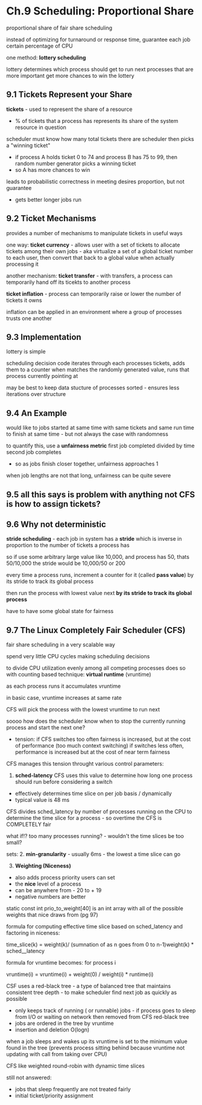 # Ch.9 Scheduling: Proportional Share

proportional share of fair share scheduling

instead of optimizing for turnaround or response time, guarantee each job certain percentage of CPU

one method: **lottery scheduling**

lottery determines which process should get to run next 
processes that are more important get more chances to win the lottery

## 9.1 Tickets Represent your Share

**tickets** - used to represent the share of a resource
- % of tickets that a process has represents its share of the system resource in question

scheduler must know how many total tickets there are scheduler then picks a "winning ticket" 
- if process A holds ticket 0 to 74 and process B has 75 to 99, then random number generator picks a winning ticket
- so A has more chances to win

leads to probabilistic correctness in meeting desires proportion, but not guarantee
- gets better longer jobs run

## 9.2 Ticket Mechanisms

provides a number of mechanisms to manipulate tickets in useful ways

one way: **ticket currency** - allows user with a set of tickets to allocate tickets among their own jobs - aka virtualize a set of a global ticket number to each user, then convert that back to a global value when actually processing it

another mechanism: **ticket transfer** - with transfers, a process can temporarily hand off its ticekts to another process

**ticket inflation** - process can temporarily raise or lower the number of tickets it owns 

inflation can be applied in an environment where a group of processes trusts one another

## 9.3 Implementation

lottery is simple

scheduling decision code iterates through each processes tickets, adds them to a counter
when matches the randomly generated value, runs that process currently pointing at

may be best to keep data stucture of processes sorted - ensures less iterations over structure

## 9.4 An Example

would like to jobs started at same time with same tickets and same run time to finish at same time - but not always the case with randomness

to quantify this, use a **unfairness metric** first job completed divided by time second job completes
- so as jobs finish closer together, unfairness approaches 1

when job lengths are not that long, unfairness can be quite severe

## 9.5 all this says is problem with anything not CFS is how to assign tickets?

## 9.6 Why not deterministic

**stride scheduling** - each job in system has a **stride** which is inverse in proportion to the number of tickets a process has

so if use some arbitrary large value like 10,000, and process has 50, thats 50/10,000 the stride would be 10,000/50 or 200

every time a process runs, increment a counter for it (called **pass value**) by its stride to track its global process

then run the process with lowest value next **by its stride to track its global process**

have to have some global state for fairness

## 9.7 The Linux Completely Fair Scheduler (CFS)

fair share scheduling in a very scalable way

spend very little CPU cycles making scheduling decisions

to divide CPU utilization evenly among all competing processes does so with counting based technique: **virtual runtime** (vruntime)

as each process runs it accumulates vruntime

in basic case, vruntime increases at same rate

CFS will pick the process with the lowest vruntime to run next


soooo how does the scheduler know when to stop the currently running process and start the next one?
- tension: if CFS switches too often fairness is increased, but at the cost of performance (too much context switching)
if switches less often, performance is increased but at the cost of near term fairness

CFS manages this tension throught various control parameters:

1. **sched-latency** CFS uses this value to determine how long one process should run before considering a switch
- effectively determines time slice on per job basis / dynamically
- typical value is 48 ms

CFS divides sched_latency by number of processes running on the CPU to determine the time slice for a process - so overtime the CFS is COMPLETELY fair

what if!? too many processes running? - wouldn't the time slices be too small?

sets:
2. **min-granularity** - usually 6ms - the lowest a time slice can go

3. **Weighting (Niceness)**
- also adds process priority users can set
- the **nice** level of a process
- can be anywhere from - 20 to + 19
- negative numbers are better

static const int prio_to_weight[40] is an int array with all of the possible weights that nice draws from (pg 97)

formula for computing effective time slice based on sched_latency and factoring in niceness:

time_slice(k) = weight(k)/ (sumnation of as n goes from 0 to n-1)weight(k)  *  sched__latency

formula for vruntime becomes:
for process i

vruntime(i) = vruntime(i) + weight(0) / weight(i) * runtime(i)

CSF uses a red-black tree - a type of balanced tree that maintains consistent tree depth - to make scheduler find next job as quickly as possible
- only keeps track of running ( or runnable) jobs - if process goes to sleep from I/O or waiting on network then removed from CFS red-black tree
- jobs are ordered in the tree by vruntime
- insertion and deletion O(logn)

when a job sleeps and wakes up its vruntime is set to the minimum value found in the tree (prevents process sitting behind because vruntime not updating with call from taking over CPU)

CFS like weighted round-robin with dynamic time slices

still not answered: 
- jobs that sleep frequently are not treated fairly
- initial ticket/priority assignment




